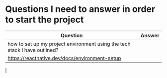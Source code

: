 # Questions I need to answer in order to start the project

| Question | Answer | 
| -------- | ------ |
| how to set up my project environment using the tech stack I have outlined? 
| https://reactnative.dev/docs/environment-setup 
| 



